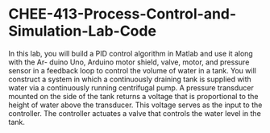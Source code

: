 # CHEE-413-Process-Control-and-Simulation-Lab-Code
In this lab, you will build a PID control algorithm in Matlab and use it along with the Ar- duino Uno, Arduino motor shield, valve, motor, and pressure sensor in a feedback loop to control the volume of water in a tank. You will construct a system in which a continuously draining tank is supplied with water via a continuously running centrifugal pump. A pressure transducer mounted on the side of the tank returns a voltage that is proportional to the height of water above the transducer. This voltage serves as the input to the controller. The controller actuates a valve that controls the water level in the tank.
